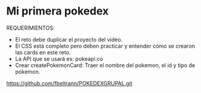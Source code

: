 # Mi primera pokedex

REQUERIMIENTOS:
- El reto debe duplicar el proyecto del video.
- El CSS está completo pero deben practicar y entender cómo se crearon las cards en este reto.
- La API que se usará es: pokeapi.co
- Crear createPokemonCard: Traer el nombre del pokemon, el id y tipo de pokemon.

https://github.com/fbeltrann/POKEDEXGRUPAL.git
